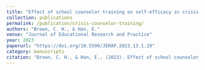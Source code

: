 ```yaml
---
title: "Effect of school counselor training on self-efficacy in crisis handling"
collection: publications
permalink: /publication/crisis-counselor-training/
authors: "Brown, C. H., & Han, E."
venue: "Journal of Educational Research and Practice"
year: 2023
paperurl: "https://doi.org/10.5590/JERAP.2023.13.1.29"
category: manuscripts 
citation: "Brown, C. H., & Han, E., (2023). Effect of school counselor training on self-efficacy in crisis handling. Journal of Educational Research and Practice, 13, 448–461. https://doi.org/10.5590/JERAP.2023.13.1.29"
---
```


